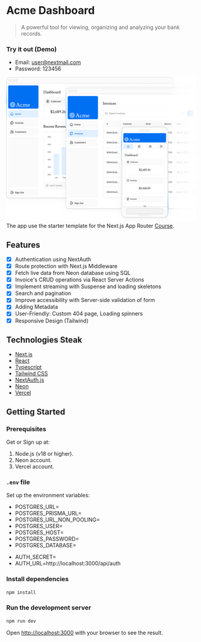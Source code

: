 # Acme Dashboard
> A powerful tool for viewing, organizing and analyzing your bank records.

###  Try it out (Demo)
* Email: user@nextmail.com
* Password: 123456

<code><img src="/public/hero-desktop.png" /></code>
The app use the starter template for the Next.js App Router [Course](https://nextjs.org/learn). 

## Features

- [x] Authentication using NextAuth
- [x] Route protection with Next.js Middleware
- [x] Fetch live data from Neon database using SQL
- [x] Invoice's CRUD operations via React Server Actions
- [x] Implement streaming with Suspense and loading skeletons
- [x] Search and pagination
- [x] Improve accessibility with Server-side validation of form
- [x] Adding Metadata
- [x] User-Friendly: Custom 404 page, Loading spinners
- [x] Responsive Design (Tailwind)

## Technologies Steak
- [Next.js](https://nextjs.org/)
- [React](https://reactjs.org/)
- [Typescript](https://www.typescriptlang.org)
- [Tailwind CSS](https://tailwindcss.com/)
- [NextAuth.js](https://next-auth.js.org/)
- [Neon](https://neon.tech/)
- [Vercel](https://vercel.com/)

## Getting Started

### Prerequisites
Get or Sign up at:
1. Node.js (v18 or higher).
2. Neon account.
3. Vercel account.

### `.env` file
Set up the environment variables:
* POSTGRES_URL=
* POSTGRES_PRISMA_URL=
* POSTGRES_URL_NON_POOLING=
* POSTGRES_USER=
* POSTGRES_HOST=
* POSTGRES_PASSWORD=
* POSTGRES_DATABASE=

[//]: # (`openssl rand -base64 32`)
* AUTH_SECRET=
* AUTH_URL=http://localhost:3000/api/auth

### Install dependencies

```bash
npm install
```

### Run the development server

```bash
npm run dev
```
Open [http://localhost:3000](http://localhost:3000) with your browser to see the result.